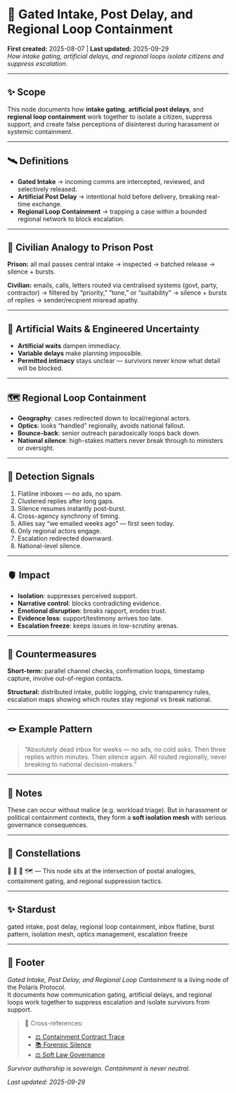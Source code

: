 # 🛂 Gated Intake, Post Delay, and Regional Loop Containment  

**First created:** 2025-08-07 | **Last updated:** 2025-09-29  
*How intake gating, artificial delays, and regional loops isolate citizens and suppress escalation.*  

---

## ✨ Scope  
This node documents how **intake gating**, **artificial post delays**, and **regional loop containment** work together to isolate a citizen, suppress support, and create false perceptions of disinterest during harassment or systemic containment.  

---

## 🛰️ Definitions  

- **Gated Intake** → incoming comms are intercepted, reviewed, and selectively released.  
- **Artificial Post Delay** → intentional hold before delivery, breaking real-time exchange.  
- **Regional Loop Containment** → trapping a case within a bounded regional network to block escalation.  

---

## 📮 Civilian Analogy to Prison Post  

**Prison:** all mail passes central intake → inspected → batched release → silence + bursts.  

**Civilian:** emails, calls, letters routed via centralised systems (govt, party, contractor) → filtered by “priority,” “tone,” or “suitability” → silence + bursts of replies → sender/recipient misread apathy.  

---

## 🧪 Artificial Waits & Engineered Uncertainty  

- **Artificial waits** dampen immediacy.  
- **Variable delays** make planning impossible.  
- **Permitted intimacy** stays unclear — survivors never know what detail will be blocked.  

---

## 🗺️ Regional Loop Containment  

- **Geography**: cases redirected down to local/regional actors.  
- **Optics**: looks “handled” regionally, avoids national fallout.  
- **Bounce-back**: senior outreach paradoxically loops back down.  
- **National silence**: high-stakes matters never break through to ministers or oversight.  

---

## 🔬 Detection Signals  

1. Flatline inboxes — no ads, no spam.  
2. Clustered replies after long gaps.  
3. Silence resumes instantly post-burst.  
4. Cross-agency synchrony of timing.  
5. Allies say “we emailed weeks ago” — first seen today.  
6. Only regional actors engage.  
7. Escalation redirected downward.  
8. National-level silence.  

---

## 🫀 Impact  

- **Isolation**: suppresses perceived support.  
- **Narrative control**: blocks contradicting evidence.  
- **Emotional disruption**: breaks rapport, erodes trust.  
- **Evidence loss**: support/testimony arrives too late.  
- **Escalation freeze**: keeps issues in low-scrutiny arenas.  

---

## 🪼 Countermeasures  

**Short-term:** parallel channel checks, confirmation loops, timestamp capture, involve out-of-region contacts.  

**Structural:** distributed intake, public logging, civic transparency rules, escalation maps showing which routes stay regional vs break national.  

---

## 🪢 Example Pattern  

> “Absolutely dead inbox for weeks — no ads, no cold asks. Then three replies within minutes. Then silence again. All routed regionally, never breaking to national decision-makers.”  

---

## 💫 Notes  
These can occur without malice (e.g. workload triage). But in harassment or political containment contexts, they form a **soft isolation mesh** with serious governance consequences.  

---

## 🌌 Constellations  
🛂 📮 🧪 🗺️ — This node sits at the intersection of postal analogies, containment gating, and regional suppression tactics.  

---

## ✨ Stardust  
gated intake, post delay, regional loop containment, inbox flatline, burst pattern, isolation mesh, optics management, escalation freeze  

---

## 🏮 Footer  
*Gated Intake, Post Delay, and Regional Loop Containment* is a living node of the Polaris Protocol.  
It documents how communication gating, artificial delays, and regional loops work together to suppress escalation and isolate survivors from support.  

> 📡 Cross-references:  
> - [⚖️ Containment Contract Trace](./⚖️_containment_contract_trace.md)  
> - [📚 Forensic Silence](./📚_forensic_silence.md)  
> - [⚖️ Soft Law Governance](./⚖️_soft_law_governance.md)  

*Survivor authorship is sovereign. Containment is never neutral.*  

_Last updated: 2025-09-29_  
